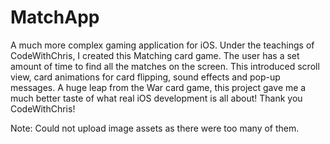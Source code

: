 # MatchApp
A much more complex gaming application for iOS. Under the teachings of CodeWithChris, I created this Matching card game. The user has a set amount of time to find all the matches on the screen. This introduced scroll view, card animations for card flipping, sound effects and pop-up messages. A huge leap from the War card game, this project gave me a much better taste of what real iOS development is all about! Thank you CodeWithChris!

Note: Could not upload image assets as there were too many of them.
